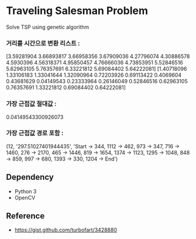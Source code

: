 # Traveling Salesman Problem

Solve TSP using genetic algorithm

### 거리를 시간으로 변환 리스트 : 
[3.59281904 3.66893817 3.66958356 3.67909036 4.27796074 4.30886578
 4.5930396  4.56318371 4.95850457 4.76666036 4.73853951 5.52846516
 5.62963105 5.76357691 6.33221812 5.69084402 5.64222081]
[1.40718096 1.33106183 1.33041644 1.32090964 0.72203926 0.69113422
 0.4069604  0.43681629 0.04149543 0.23333964 0.26146049 0.52846516
 0.62963105 0.76357691 1.33221812 0.69084402 0.64222081]
### 가장 근접값 절대값 : 
0.04149543300926073
### 가장 근접값 경로 포함 : 
(12, '297.51027401944435', 'Start -> 344, 1112 -> 462, 973 -> 347, 716 -> 1460, 276 -> 2170, 465 -> 1446, 819 -> 1654, 1374 -> 1123, 1295 -> 1048, 848 -> 859, 997 -> 680, 1393 -> 330, 1204 -> End')

## Dependency

- Python 3
- OpenCV

## Reference

- https://gist.github.com/turbofart/3428880
